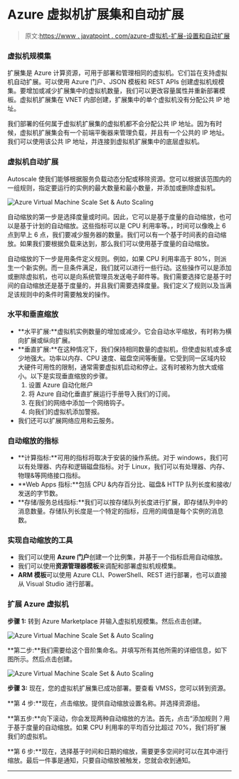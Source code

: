 # Azure 虚拟机扩展集和自动扩展

> 原文:[https://www . javatpoint . com/azure-虚拟机-扩展-设置和自动扩展](https://www.javatpoint.com/azure-virtual-machine-scale-set-and-auto-scaling)

### 虚拟机规模集

扩展集是 Azure 计算资源，可用于部署和管理相同的虚拟机。它们旨在支持虚拟机自动扩展。可以使用 Azure 门户、JSON 模板和 REST APIs 创建虚拟机规模集。要增加或减少扩展集中的虚拟机数量，我们可以更改容量属性并重新部署模板。虚拟机扩展集在 VNET 内部创建，扩展集中的单个虚拟机没有分配公共 IP 地址。

我们部署的任何属于虚拟机扩展集的虚拟机都不会分配公共 IP 地址。因为有时候，虚拟机扩展集会有一个前端平衡器来管理负载，并且有一个公共的 IP 地址。我们可以使用该公共 IP 地址，并连接到虚拟机扩展集中的底层虚拟机。

### 虚拟机自动扩展

Autoscale 使我们能够根据服务负载动态分配或移除资源。您可以根据该范围内的一组规则，指定要运行的实例的最大数量和最小数量，并添加或删除虚拟机。

![Azure Virtual Machine Scale Set & Auto Scaling](../Images/121dbdc3bcc02e5c219b41ad628fac46.png)

自动缩放的第一步是选择度量或时间。因此，它可以是基于度量的自动缩放，也可以是基于计划的自动缩放。这些指标可以是 CPU 利用率等。，时间可以像晚上 6 点到早上 6 点，我们要减少服务器的数量。我们可以有一个基于时间表的自动缩放。如果我们要根据负载来达到，那么我们可以使用基于度量的自动缩放。

自动缩放的下一步是用条件定义规则。例如，如果 CPU 利用率高于 80%，则派生一个新实例。而一旦条件满足，我们就可以进行一些行动。这些操作可以是添加或删除虚拟机，也可以是向系统管理员发送电子邮件等。我们需要选择它是基于时间的自动缩放还是基于度量的，并且我们需要选择度量。我们定义了规则以及当满足该规则中的条件时需要触发的操作。

### 水平和垂直缩放

*   **水平扩展:**虚拟机实例数量的增加或减少。它会自动水平缩放，有时称为横向扩展或纵向扩展。
*   **垂直扩展:**在这种情况下，我们保持相同数量的虚拟机，但使虚拟机或多或少地强大。功率以内存、CPU 速度、磁盘空间等衡量。它受到同一区域内较大硬件可用性的限制，通常需要虚拟机启动和停止。这有时被称为放大或缩小。以下是实现垂直缩放的步骤。
    1.  设置 Azure 自动化帐户
    2.  将 Azure 自动化垂直扩展运行手册导入我们的订阅。
    3.  在我们的网络中添加一个网络钩子。
    4.  向我们的虚拟机添加警报。
*   我们还可以扩展网络应用和云服务。

### 自动缩放的指标

*   **计算指标:**可用的指标将取决于安装的操作系统。对于 windows，我们可以有处理器、内存和逻辑磁盘指标。对于 Linux，我们可以有处理器、内存、物理&等网络接口指标。
*   **Web Apps 指标:**包括 CPU &内存百分比、磁盘& HTTP 队列长度和接收/发送的字节数。
*   **存储/服务总线指标:**我们可以按存储队列长度进行扩展，即存储队列中的消息数量。存储队列长度是一个特定的指标，应用的阈值是每个实例的消息数。

### 实现自动缩放的工具

*   我们可以使用 **Azure 门户**创建一个比例集，并基于一个指标启用自动缩放。
*   我们可以使用**资源管理器模板**来调配和部署虚拟机规模集。
*   **ARM 模板**可以使用 Azure CLI、PowerShell、REST 进行部署，也可以直接从 Visual Studio 进行部署。

### 扩展 Azure 虚拟机

**步骤 1:** 转到 Azure Marketplace 并输入虚拟机规模集。然后点击创建。

![Azure Virtual Machine Scale Set & Auto Scaling](../Images/b0875b61e2d0d27c6f492e67c1ec95fb.png)

**第二步:**我们需要给这个音阶集命名。并填写所有其他所需的详细信息，如下图所示。然后点击创建。

![Azure Virtual Machine Scale Set & Auto Scaling](../Images/cdb7de5b8c032ab8d2d375338d18fde6.png)

**步骤 3:** 现在，您的虚拟机扩展集已成功部署。要查看 VMSS，您可以转到资源。

**第 4 步:**现在，点击缩放。提供自动缩放设置名称。并选择资源组。

**第五步:**向下滚动，你会发现两种自动缩放的方法。首先，点击“添加规则？用于基于度量的自动缩放。如果 CPU 利用率的平均百分比超过 70%，我们将扩展我们的虚拟机。

**第 6 步:**现在，选择基于时间和日期的缩放，需要更多空间时可以在其中进行缩放。最后一件事是通知，只要自动缩放被触发，您就会收到通知。

* * *